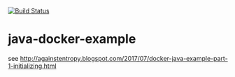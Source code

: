 [![Build Status](https://travis-ci.org/ryanmckaytx/java-docker-example.svg?branch=master)](https://travis-ci.org/ryanmckaytx/java-docker-example)
# java-docker-example
see http://againstentropy.blogspot.com/2017/07/docker-java-example-part-1-initializing.html
